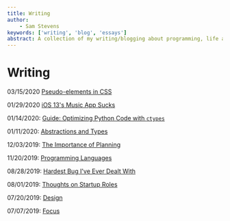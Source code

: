 ```yaml
---
title: Writing
author:
    - Sam Stevens
keywords: ['writing', 'blog', 'essays']
abstract: A collection of my writing/blogging about programming, life and startups.
---
```


# Writing

03/15/2020 [Pseudo-elements in CSS](/writing/pseudo-elements)

01/29/2020 [iOS 13's Music App Sucks](/writing/ios-13s-music-app-sucks)

01/14/2020: [Guide: Optimizing Python Code with `ctypes`](/writing/optimizing-python-code-with-ctypes)

<!-- 01/14/2020: [Profiling Python Code with `cProfile`](/writing/profiling-python-code-with-cprofile) -->

01/11/2020: [Abstractions and Types](/writing/abstractions-and-types)

12/03/2019: [The Importance of Planning](/writing/the-importance-of-planning)

11/20/2019: [Programming Languages](/writing/programming-languages)

08/28/2019: [Hardest Bug I've Ever Dealt With](/writing/hardest-bug-ive-ever-dealt-with)

08/01/2019: [Thoughts on Startup Roles](/writing/thoughts-on-startup-roles)

07/20/2019: [Design](/writing/design)

07/07/2019: [Focus](/writing/focus)